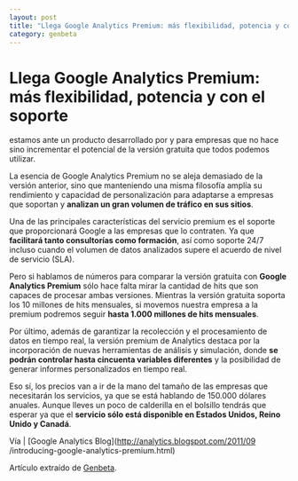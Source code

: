 ```yaml
---
layout: post
title: "Llega Google Analytics Premium: más flexibilidad, potencia y con el soporte"
category: genbeta
---
```


# Llega Google Analytics Premium: más flexibilidad, potencia y con el soporte

estamos ante un producto desarrollado por y para empresas que no hace sino
incrementar el potencial de la versión gratuita que todos podemos utilizar.

La esencia de Google Analytics Premium no se aleja demasiado de la versión
anterior, sino que manteniendo una misma filosofía amplía su rendimiento y
capacidad de personalización para adaptarse a empresas que soportan y
**analizan un gran volumen de tráfico en sus sitios**.  
  
Una de las principales características del servicio premium es el soporte que
proporcionará Google a las empresas que lo contraten. Ya que **facilitará
tanto consultorías como formación**, así como soporte 24/7 incluso cuando el
volumen de datos analizados supere el acuerdo de nivel de servicio (SLA).

Pero si hablamos de números para comparar la versión gratuita con **Google
Analytics Premium** sólo hace falta mirar la cantidad de hits que son capaces
de procesar ambas versiones. Mientras la versión gratuita soporta los 10
millones de hits mensuales, si movemos nuestra empresa a la premium podremos
seguir **hasta 1.000 millones de hits mensuales**.

Por último, además de garantizar la recolección y el procesamiento de datos en
tiempo real, la versión premium de Analytics destaca por la incorporación de
nuevas herramientas de análisis y simulación, donde **se podrán controlar
hasta cincuenta variables diferentes** y la posibilidad de generar informes
personalizados en tiempo real.

Eso sí, los precios van a ir de la mano del tamaño de las empresas que
necesitarán los servicios, ya que se está hablando de 150.000 dólares anuales.
Aunque lleves un poco de calderilla en el bolsillo tendrás que esperar ya que
el **servicio sólo está disponible en Estados Unidos, Reino Unido y Canadá**.

Vía | [Google Analytics Blog](http://analytics.blogspot.com/2011/09
/introducing-google-analytics-premium.html)

Artículo extraído de [Genbeta](http://www.genbeta.com).